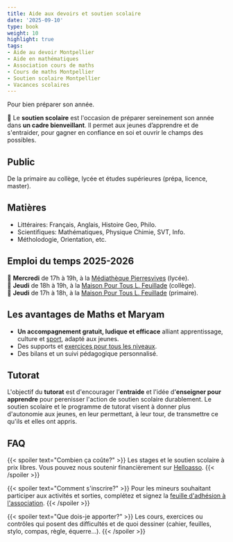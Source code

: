 ```yaml
---
title: Aide aux devoirs et soutien scolaire
date: '2025-09-10'
type: book
weight: 10
highlight: true
tags:
- Aide au devoir Montpellier
- Aide en mathématiques
- Association cours de maths
- Cours de maths Montpellier
- Soutien scolaire Montpellier
- Vacances scolaires
---
```


Pour bien préparer son année.

<!--more-->

<!-- {{< figure src="assos/lutte-exclusions.png" caption="Partenaires associatifs et institutionnels.">}} -->

🎯 Le <b>soutien scolaire</b> est l'occasion de préparer sereinement son année dans <b>un cadre bienveillant</b>. Il permet aux jeunes d’apprendre et de s'entraider, pour gagner en confiance en soi et ouvrir le champs des possibles.

## Public

De la primaire au collège, lycée et études supérieures (prépa, licence, master).

## Matières

* Littéraires: Français, Anglais, Histoire Geo, Philo.
* Scientifiques: Mathématiques, Physique Chimie, SVT, Info.
* Métholodogie, Orientation, etc.

<!-- 
## Stage de pré-rentrée 2024-2025

📅 Du mardi 27 août au vendredi 30 août. <br>
📌 À la [médiathèque Pierresvives](https://pierresvives.herault.fr/663-horaires-d-ouverture.htm) de 17h à 18h30 (public lycéen.nes). <br>
📌 À l'[association ASSMR34](https://www.helloasso.com/associations/assamr34) de 17h à 18h30 (public primaires) et de 18h30 à 20h (public collégien.nes). <br>
🎯 Le <b>stage de pré-rentrée</b> est l'occasion de préparer efficacement sa rentrée dans <b>un cadre bienveillant</b>. Il permet aux jeunes d’apprendre et de réviser, d’aider les élèves dans leurs difficultés, leur redonner confiance et les accompagner en s'adaptant à leurs besoins.

{{< figure src="assos/pre-rentree.png" caption="Supports de communication pour les stages de pré-rentrée.">}}
-->

## Emploi du temps 2025-2026

📅 <b>Mercredi</b> de 17h à 19h, à la [Médiathèque Pierresvives](https://pierresvives.herault.fr/663-horaires-d-ouverture.htm) (lycée). <br>
📅 <b>Jeudi</b> de 18h à 19h, à la [Maison Pour Tous L. Feuillade](https://www.montpellier.fr/structure/1788/240-maison-pour-tous-louis-feuillade-structure.htm) (collège). <br>
📅 <b>Jeudi</b> de 17h à 18h, à la [Maison Pour Tous L. Feuillade](https://www.montpellier.fr/structure/1788/240-maison-pour-tous-louis-feuillade-structure.htm) (primaire). <br>
<!-- 
📅 <b>Vendredi</b> de 16h à 19h, à la [Médiathèque Pierresvives](https://pierresvives.herault.fr/663-horaires-d-ouverture.htm) (lycée). <br>
-->

## Les avantages de Maths et Maryam

- <b>Un accompagnement gratuit, ludique et efficace</b> alliant apprentissage, culture et [sport](https://www.mathsetmaryam.fr/c/roller/notions-scientifiques/), adapté aux jeunes.
- Des supports et [exercices pour tous les niveaux](https://www.mathsetmaryam.fr/c/maths/).
- Des bilans et un suivi pédagogique personnalisé.

## Tutorat

L'objectif du <b>tutorat</b> est d'encourager l'<b>entraide</b> et l'idée d'<b>enseigner pour apprendre</b> pour perenisser l'action de soutien scolaire durablement. Le soutien scolaire et le programme de tutorat visent à donner plus d'autonomie aux jeunes, en leur permettant, à leur tour, de transmettre ce qu'ils et elles ont appris.

## FAQ

{{< spoiler text="Combien ça coûte?" >}}
Les stages et le soutien scolaire à prix libres. Vous pouvez nous soutenir financièrement sur [Helloasso](https://www.helloasso.com/associations/maths-et-maryam/formulaires/2).
{{< /spoiler >}}

{{< spoiler text="Comment s'inscrire?" >}}
Pour les mineurs souhaitant participer aux activités et sorties, complétez et signez la [feuille d'adhésion à l'association](https://www.mathsetmaryam.fr/u/Adhesion.pdf).
{{< /spoiler >}}

{{< spoiler text="Que dois-je apporter?" >}}
Les cours, exercices ou contrôles qui posent des difficultés et de quoi dessiner (cahier, feuilles, stylo, compas, règle, équerre...).
{{< /spoiler >}}